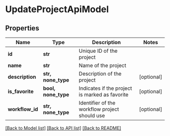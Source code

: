 # UpdateProjectApiModel


## Properties
Name | Type | Description | Notes
------------ | ------------- | ------------- | -------------
**id** | **str** | Unique ID of the project | 
**name** | **str** | Name of the project | 
**description** | **str, none_type** | Description of the project | [optional] 
**is_favorite** | **bool, none_type** | Indicates if the project is marked as favorite | [optional] 
**workflow_id** | **str, none_type** | Identifier of the workflow project should use | [optional] 

[[Back to Model list]](../README.md#documentation-for-models) [[Back to API list]](../README.md#documentation-for-api-endpoints) [[Back to README]](../README.md)


